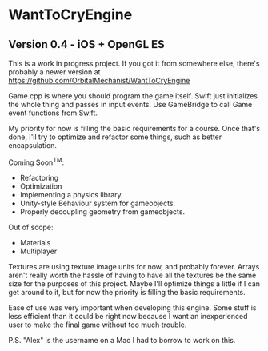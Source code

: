 #  WantToCryEngine
## Version 0.4 - iOS + OpenGL ES

This is a work in progress project. If you got it from somewhere else, there's
probably a newer version at https://github.com/OrbitalMechanist/WantToCryEngine

Game.cpp is where you should program the game itself.
Swift just initializes the whole thing and passes in input events.
Use GameBridge to call Game event functions from Swift.

My priority for now is filling the basic requirements for a course. Once that's
done, I'll try to optimize and refactor some things, such as better encapsulation.

Coming Soon<sup>TM</sup>:
- Refactoring
- Optimization
- Implementing a physics library.
- Unity-style Behaviour system for gameobjects.
- Properly decoupling geometry from gameobjects.

Out of scope:
- Materials
- Multiplayer

Textures are using texture image units for now, and probably forever.
Arrays aren't really worth the hassle of having to have all the textures
be the same size for the purposes of this project.
Maybe I'll optimize things a little if I can get around to it, but for now
the priority is filling the basic requirements.

Ease of use was very important when developing this engine. Some stuff is
less efficient than it could be right now because I want an inexperienced
user to make the final game without too much trouble.

P.S. "Alex" is the username on a Mac I had to borrow to work on this.
